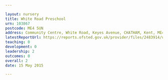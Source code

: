 ```yaml
---

layout: nursery
title: White Road Preschool
urn: 103867
postcode: ME4 5UN
address: Community Centre, White Road, Keyes Avenue, CHATHAM, Kent, ME4 5UN
latestReportUrl: https://reports.ofsted.gov.uk/provider/files/2483914/urn/103867.pdf
teaching: 0
development: 0
leadership: 2
outcomes: 0
overall: 2
date: 15 May 2015

---
```

